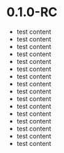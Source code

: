 0.1.0-RC
========

- test content
- test content
- test content
- test content
- test content
- test content
- test content
- test content
- test content
- test content
- test content
- test content
- test content
- test content
- test content
- test content
